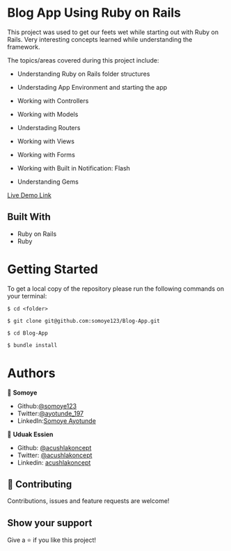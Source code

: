 # Blog App Using Ruby on Rails

This project was used to get our feets wet while starting out with Ruby on Rails. Very interesting concepts learned while understanding the framework.

The topics/areas covered during this project include:

* Understanding Ruby on Rails folder structures

* Understading App Environment and starting the app

* Working with Controllers

* Working with Models

* Understading Routers

* Working with Views

* Working with Forms

* Working with Built in Notification: Flash

* Understanding Gems

[Live Demo Link](http://blogon-rails.herokuapp.com/)


## Built With

- Ruby on Rails
- Ruby

# Getting Started

To get a local copy of the repository please run the following commands on your terminal:

```
$ cd <folder>
```

```
$ git clone git@github.com:somoye123/Blog-App.git
```

```
$ cd Blog-App
```

~~~bash
$ bundle install 
~~~


# Authors

👤 **Somoye**

- Github:[@somoye123](https://github.com/somoye123)
- Twitter:[@ayotunde_197](https://twitter.com/ayotunde_197)
- LinkedIn:[Somoye Ayotunde](https://www.linkedin.com/in/somoye-ayotunde-03a471161)


👤 **Uduak Essien**

- Github: [@acushlakoncept](https://github.com/acushlakoncept/)
- Twitter: [@acushlakoncept](https://twitter.com/acushlakoncept)
- Linkedin: [acushlakoncept](https://www.linkedin.com/in/acushlakoncept/)


## 🤝 Contributing

Contributions, issues and feature requests are welcome!

## Show your support

Give a ⭐️ if you like this project!